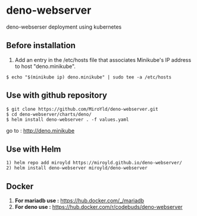 # deno-webserver
deno-webserser deployment using kubernetes

## Before installation

1) Add an entry in the /etc/hosts file that associates
Minikube's IP address to host "deno.minikube".
```
$ echo "$(minikube ip) deno.minikube" | sudo tee -a /etc/hosts
```
## Use with github repository

```
$ git clone https://github.com/MiroYld/deno-webserver.git
$ cd deno-webserver/charts/deno/
$ helm install deno-webserver . -f values.yaml

```
go to : http://deno.minikube

## Use with Helm

```
1) helm repo add miroyld https://miroyld.github.io/deno-webserver/
2) helm install deno-webserver miroyld/deno-webserver
```

## Docker

1) **For mariadb use :** https://hub.docker.com/_/mariadb
2) **For deno use :**  https://hub.docker.com/r/codebuds/deno-webserver
